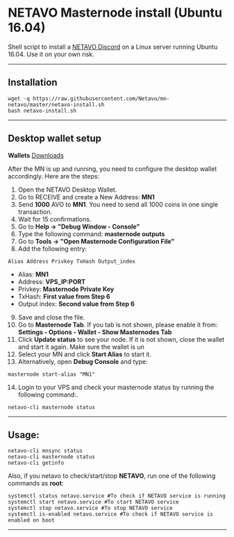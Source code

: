 # NETAVO Masternode install (Ubuntu 16.04)
Shell script to install a [NETAVO Discord](https://discord.gg/XfFnf9z) on a Linux server running Ubuntu 16.04. Use it on your own risk.
***

## Installation
```
wget -q https://raw.githubusercontent.com/Netavo/mn-netavo/master/netavo-install.sh
bash netavo-install.sh
```
***

## Desktop wallet setup  
**Wallets**
[Downloads](https://github.com/Netavo/NetavoCore/releases/)

After the MN is up and running, you need to configure the desktop wallet accordingly. Here are the steps:  
1. Open the NETAVO Desktop Wallet.  
2. Go to RECEIVE and create a New Address: **MN1**  
3. Send **1000** AVO to **MN1**. You need to send all 1000 coins in one single transaction.
4. Wait for 15 confirmations.  
5. Go to **Help -> "Debug Window - Console"**  
6. Type the following command: **masternode outputs**
7. Go to  **Tools -> "Open Masternode Configuration File"**
8. Add the following entry:
```
Alias Address Privkey TxHash Output_index
```
* Alias: **MN1**
* Address: **VPS_IP:PORT**
* Privkey: **Masternode Private Key**
* TxHash: **First value from Step 6**
* Output index:  **Second value from Step 6**
9. Save and close the file.
10. Go to **Masternode Tab**. If you tab is not shown, please enable it from: **Settings - Options - Wallet - Show Masternodes Tab**
11. Click **Update status** to see your node. If it is not shown, close the wallet and start it again. Make sure the wallet is un
12. Select your MN and click **Start Alias** to start it.
13. Alternatively, open **Debug Console** and type:
```
masternode start-alias "MN1"
```
14. Login to your VPS and check your masternode status by running the following command:.
```
netavo-cli masternode status
```
***

## Usage:
```
netavo-cli mnsync status
netavo-cli masternode status  
netavo-cli getinfo
```
Also, if you netavo to check/start/stop **NETAVO**, run one of the following commands as **root**:

```
systemctl status netavo.service #To check if NETAVO service is running  
systemctl start netavo.service #To start NETAVO service  
systemctl stop netavo.service #To stop NETAVO service  
systemctl is-enabled netavo.service #To check if NETAVO service is enabled on boot  
```  
***
